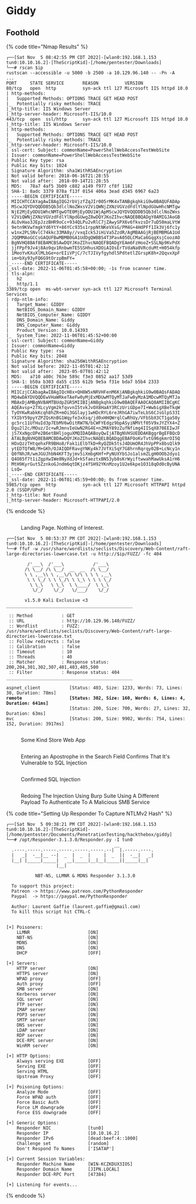 # Giddy

## Foothold

{% code title="Nmap Results" %}
```
┌──[Sat Nov  5 08:42:55 PM CDT 2022]-[wlan0:192.168.1.153 tun0:10.10.16.2]-[TheScriptKid]-[/home/pentester/Downloads]
└──# rscan $ip       
rustscan --accessible -u 5000 -b 2500 -a 10.129.96.140 -- -Pn -A
...
PORT     STATE SERVICE       REASON          VERSION
80/tcp   open  http          syn-ack ttl 127 Microsoft IIS httpd 10.0
| http-methods: 
|   Supported Methods: OPTIONS TRACE GET HEAD POST
|_  Potentially risky methods: TRACE
|_http-title: IIS Windows Server
|_http-server-header: Microsoft-IIS/10.0
443/tcp  open  ssl/http      syn-ack ttl 127 Microsoft IIS httpd 10.0
|_http-title: IIS Windows Server
| http-methods: 
|   Supported Methods: OPTIONS TRACE GET HEAD POST
|_  Potentially risky methods: TRACE
|_http-server-header: Microsoft-IIS/10.0
| ssl-cert: Subject: commonName=PowerShellWebAccessTestWebSite
| Issuer: commonName=PowerShellWebAccessTestWebSite
| Public Key type: rsa
| Public Key bits: 1024
| Signature Algorithm: sha1WithRSAEncryption
| Not valid before: 2018-06-16T21:28:55
| Not valid after:  2018-09-14T21:28:55
| MD5:   78a7 4af5 3b09 c882 a149 f977 cf8f 1182
| SHA-1: 8adc 3379 878a f13f 0154 406a 3ead d345 6967 6a23
| -----BEGIN CERTIFICATE-----
| MIICHTCCAYagAwIBAgIQG2rbVjzfZqJIr005rMK4xTANBgkqhkiG9w0BAQUFADAp
| MScwJQYDVQQDDB5Qb3dlclNoZWxsV2ViQWNjZXNzVGVzdFdlYlNpdGUwHhcNMTgw
| NjE2MjEyODU1WhcNMTgwOTE0MjEyODU1WjApMScwJQYDVQQDDB5Qb3dlclNoZWxs
| V2ViQWNjZXNzVGVzdFdlYlNpdGUwgZ8wDQYJKoZIhvcNAQEBBQADgY0AMIGJAoGB
| ALOvHao3JEpJzzBHR9oCc+934QLPu2vRlC7jZAwySPX6v6fkvzsDr7uD50maLVtW
| 9etn9KVwfmgkYd6YtY+86YCc935s1rppNtNKeVXsG/PM4G+4HdPFf1Ik3Vj6fc1y
| w1nx2PLSNvlC74kkc33MA8y//vxqIckSJiHiVa5ZzdR/AgMBAAGjRjBEMBMGA1Ud
| JQQMMAoGCCsGAQUFBwMBMB0GA1UdDgQWBBS4T3PavA05OLCMaCa6GqgXsjCoozAO
| BgNVHQ8BAf8EBAMCBSAwDQYJKoZIhvcNAQEFBQADgYEAm6FzHooZ+SSLNp9KvPdX
| jjFPpf9Jv4j8Ao9qv1RnbwmTE5SSHhusXDOiAIOsErTVdaNa0VRcduMt+H054kfp
| 1MeoYvKXuXlMLbGe+orEIiVPjC/7cTJIVyfgyhdl5PdtetlZGrspK8h+2QqvxXpF
| im+bXy93yFQ6G9tOrzpBmFY=
|_-----END CERTIFICATE-----
|_ssl-date: 2022-11-06T01:45:58+00:00; -1s from scanner time.
| tls-alpn: 
|   h2
|_  http/1.1
3389/tcp open  ms-wbt-server syn-ack ttl 127 Microsoft Terminal Services
| rdp-ntlm-info: 
|   Target_Name: GIDDY
|   NetBIOS_Domain_Name: GIDDY
|   NetBIOS_Computer_Name: GIDDY
|   DNS_Domain_Name: Giddy
|   DNS_Computer_Name: Giddy
|   Product_Version: 10.0.14393
|_  System_Time: 2022-11-06T01:45:52+00:00
| ssl-cert: Subject: commonName=Giddy
| Issuer: commonName=Giddy
| Public Key type: rsa
| Public Key bits: 2048
| Signature Algorithm: sha256WithRSAEncryption
| Not valid before: 2022-11-05T01:42:12
| Not valid after:  2023-05-07T01:42:12
| MD5:   a710 a80c 763e 589c f3e3 0852 aa17 53d9
| SHA-1: b50a b303 da55 c155 612b 9e5a f31e bda7 b5b4 2333
| -----BEGIN CERTIFICATE-----
| MIICzjCCAbagAwIBAgIQcH8x+QH8W5xNRVHFenM6KjANBgkqhkiG9w0BAQsFADAQ
| MQ4wDAYDVQQDEwVHaWRkeTAeFw0yMjExMDUwMTQyMTJaFw0yMzA1MDcwMTQyMTJa
| MBAxDjAMBgNVBAMTBUdpZGR5MIIBIjANBgkqhkiG9w0BAQEFAAOCAQ8AMIIBCgKC
| AQEAvsp+27XLcyVgm2kfqvvnI5tvkJvOX8HaAY3RCzUriGDpe7I+WwbigXBeTkqW
| TyOYKwRabkKcqh8hZR+mOi3GGlayj1wHDcRYL6reJRhGA7iwTeLbS6CJsGlpS33I
| YXIbY59pyYZPZQsKnBG1Wqyfe3xXsq/jd0xHHQWrqlCwRhUy/VFbSbX3CT1ga58y
| gc5rc11UfHuId3p7EbMV6wOitRW7N/bCWFYEdgz9bpASyiNMVtf05V9xJYZYX4+Z
| Dgu2l2c/MOuz/Ic+wRJmnvIeUwN2RG4E+n2MAY89zZufNfimg4IISqX870EEIwJF
| jS7XxNgcOPe2B6etBHljoguXMQIDAQABoyQwIjATBgNVHSUEDDAKBggrBgEFBQcD
| ATALBgNVHQ8EBAMCBDAwDQYJKoZIhvcNAQELBQADggEBAFOoKvTvtG96gkmrOI5Q
| HOxQzzTHtqehxFR9BHo8/Fak1iElbTkD+RyQZDk5tsJ4DUmOR4JhVpPPx8bsQlk9
| ytEDTQfW8/M+GKh/OJAIQDFRavgYNKy4k7JVfXi5qY7G8hrnRqrqy02B+LcNcy1n
| Q0fNhJR/wmJGUJhbN4KFT3yjmv5iXmbgKHf+PyNUXYbSJo1alsmZLgH0OOb2dyo1
| Q4O85f7t1iZgpXwIWe8NyXdJd+kSfaeztxBN53yb8sKrWyiftwwahMawUksA1rH6
| MtH9KyrGut5ZznkoGJndm6qtDKjz4fSH92YKnMzoy1U2e6kpe1O318qOd0cByUNA
| LsQ=
|_-----END CERTIFICATE-----
|_ssl-date: 2022-11-06T01:45:59+00:00; 0s from scanner time.
5985/tcp open  http          syn-ack ttl 127 Microsoft HTTPAPI httpd 2.0 (SSDP/UPnP)
|_http-title: Not Found
|_http-server-header: Microsoft-HTTPAPI/2.0

```
{% endcode %}

<figure><img src=".gitbook/assets/image (6).png" alt=""><figcaption><p>Landing Page. Nothing of Interest.</p></figcaption></figure>

<pre data-title="Web Directory Bruteforcing"><code>┌──[Sat Nov  5 08:53:37 PM CDT 2022]-[wlan0:192.168.1.153 tun0:10.10.16.2]-[TheScriptKid]-[/home/pentester/Downloads]
└──# ffuf -w /usr/share/wordlists/seclists/Discovery/Web-Content/raft-large-directories-lowercase.txt -u http://$ip/FUZZ/ -fc 404

        /'___\  /'___\           /'___\       
       /\ \__/ /\ \__/  __  __  /\ \__/       
       \ \ ,__\\ \ ,__\/\ \/\ \ \ \ ,__\      
        \ \ \_/ \ \ \_/\ \ \_\ \ \ \ \_/      
         \ \_\   \ \_\  \ \____/  \ \_\       
          \/_/    \/_/   \/___/    \/_/       

       v1.5.0 Kali Exclusive &#x3C;3
________________________________________________

 :: Method           : GET
 :: URL              : http://10.129.96.140/FUZZ/
 :: Wordlist         : FUZZ: /usr/share/wordlists/seclists/Discovery/Web-Content/raft-large-directories-lowercase.txt
 :: Follow redirects : false
 :: Calibration      : false
 :: Timeout          : 10
 :: Threads          : 40
 :: Matcher          : Response status: 200,204,301,302,307,401,403,405,500
 :: Filter           : Response status: 404
________________________________________________

aspnet_client           [Status: 403, Size: 1233, Words: 73, Lines: 30, Duration: 78ms]
<strong>remote                  [Status: 302, Size: 160, Words: 6, Lines: 4, Duration: 641ms]
</strong>                        [Status: 200, Size: 700, Words: 27, Lines: 32, Duration: 63ms]
mvc                     [Status: 200, Size: 9902, Words: 754, Lines: 152, Duration: 3917ms]</code></pre>

<figure><img src=".gitbook/assets/image (7).png" alt=""><figcaption><p>Some Kind Store Web App</p></figcaption></figure>

<figure><img src=".gitbook/assets/image.png" alt=""><figcaption><p>Entering an Apostrophe in the Search Field Confirms That It's Vulnerable to SQL Injection </p></figcaption></figure>

<figure><img src=".gitbook/assets/image (5).png" alt=""><figcaption><p>Confirmed SQL Injection</p></figcaption></figure>

<figure><img src=".gitbook/assets/image (3).png" alt=""><figcaption><p>Redoing The Injection Using Burp Suite Using A Different Payload To Authenticate To A Malicious SMB Service </p></figcaption></figure>

{% code title="Setting Up Responder To Capture NTLMv2 Hash" %}
```
┌──[Sat Nov  5 09:38:21 PM CDT 2022]-[wlan0:192.168.1.153 tun0:10.10.16.2]-[TheScriptKid]-[/home/pentester/Documents/PenetrationTesting/hackthebox/giddy]
└──# /opt/Responder-3.1.3.0/Responder.py -I tun0
                                         __
  .----.-----.-----.-----.-----.-----.--|  |.-----.----.
  |   _|  -__|__ --|  _  |  _  |     |  _  ||  -__|   _|
  |__| |_____|_____|   __|_____|__|__|_____||_____|__|
                   |__|

           NBT-NS, LLMNR & MDNS Responder 3.1.3.0

  To support this project:
  Patreon -> https://www.patreon.com/PythonResponder
  Paypal  -> https://paypal.me/PythonResponder

  Author: Laurent Gaffie (laurent.gaffie@gmail.com)
  To kill this script hit CTRL-C


[+] Poisoners:
    LLMNR                      [ON]
    NBT-NS                     [ON]
    MDNS                       [ON]
    DNS                        [ON]
    DHCP                       [OFF]

[+] Servers:
    HTTP server                [ON]
    HTTPS server               [ON]
    WPAD proxy                 [OFF]
    Auth proxy                 [OFF]
    SMB server                 [ON]
    Kerberos server            [ON]
    SQL server                 [ON]
    FTP server                 [ON]
    IMAP server                [ON]
    POP3 server                [ON]
    SMTP server                [ON]
    DNS server                 [ON]
    LDAP server                [ON]
    RDP server                 [ON]
    DCE-RPC server             [ON]
    WinRM server               [ON]

[+] HTTP Options:
    Always serving EXE         [OFF]
    Serving EXE                [OFF]
    Serving HTML               [OFF]
    Upstream Proxy             [OFF]

[+] Poisoning Options:
    Analyze Mode               [OFF]
    Force WPAD auth            [OFF]
    Force Basic Auth           [OFF]
    Force LM downgrade         [OFF]
    Force ESS downgrade        [OFF]

[+] Generic Options:
    Responder NIC              [tun0]
    Responder IP               [10.10.16.2]
    Responder IPv6             [dead:beef:4::1000]
    Challenge set              [random]
    Don't Respond To Names     ['ISATAP']

[+] Current Session Variables:
    Responder Machine Name     [WIN-KCZKDUX3IOS]
    Responder Domain Name      [JIPN.LOCAL]
    Responder DCE-RPC Port     [47384]

[+] Listening for events...
```
{% endcode %}
